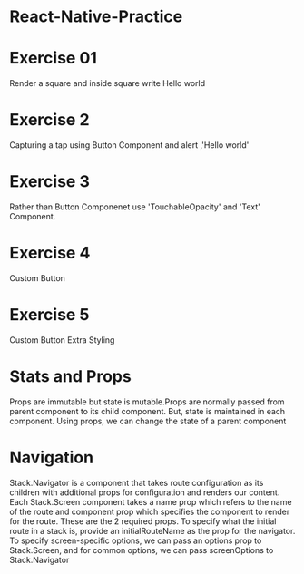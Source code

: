 # React-Native-Practice
# Exercise 01
Render a square and inside square write Hello world
# Exercise 2
Capturing a tap using Button Component and alert ,'Hello world'
# Exercise 3
Rather than Button Componenet use 'TouchableOpacity' and 'Text' Component.
# Exercise 4
Custom Button
# Exercise 5
Custom Button Extra Styling
# Stats and Props
Props are immutable but state is mutable.Props are normally passed from parent component to its child component. But, state is maintained in each component.
Using props, we can change the state of a parent component
# Navigation 
Stack.Navigator is a component that takes route configuration as its children with additional props for configuration and renders our content.
Each Stack.Screen component takes a name prop which refers to the name of the route and component prop which specifies the component to render for the route. These are the 2 required props.
To specify what the initial route in a stack is, provide an initialRouteName as the prop for the navigator.
To specify screen-specific options, we can pass an options prop to Stack.Screen, and for common options, we can pass screenOptions to Stack.Navigator
